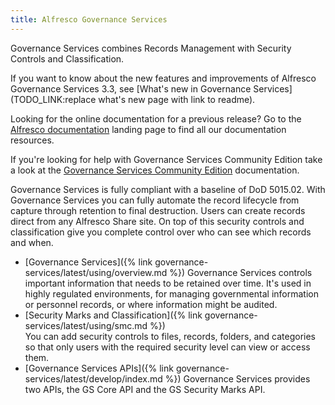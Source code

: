 ```yaml
---
title: Alfresco Governance Services
---
```


Governance Services combines Records Management with Security Controls and Classification.

If you want to know about the new features and improvements of Alfresco Governance Services 3.3, see [What's new in Governance Services](TODO_LINK:replace what's new page with link to readme).

Looking for the online documentation for a previous release? Go to the [Alfresco documentation](https://docs.alfresco.com) landing page to find all our documentation resources.

If you're looking for help with Governance Services Community Edition take a look at the [Governance Services Community Edition](TODO_LINK:https://docs.alfresco.com/ags-community/concepts/welcome-rm.html) documentation.

Governance Services is fully compliant with a baseline of DoD 5015.02. With Governance Services you can fully automate the record lifecycle from capture through retention to final destruction. Users can create records direct from any Alfresco Share site. On top of this security controls and classification give you complete control over who can see which records and when.

* [Governance Services]({% link governance-services/latest/using/overview.md %})
Governance Services controls important information that needs to be retained over time. It's used in highly regulated environments, for managing governmental information or personnel records, or where information might be audited.
* [Security Marks and Classification]({% link governance-services/latest/using/smc.md %})  
You can add security controls to files, records, folders, and categories so that only users with the required security level can view or access them.
* [Governance Services APIs]({% link governance-services/latest/develop/index.md %})
Governance Services provides two APIs, the GS Core API and the GS Security Marks API.
